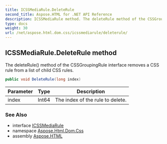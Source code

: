 ```yaml
---
title: ICSSMediaRule.DeleteRule
second_title: Aspose.HTML for .NET API Reference
description: ICSSMediaRule method. The deleteRule method of the CSSGroupingRule interface removes a CSS rule from a list of child CSS rules
type: docs
weight: 30
url: /net/aspose.html.dom.css/icssmediarule/deleterule/
---
```

## ICSSMediaRule.DeleteRule method

The deleteRule() method of the CSSGroupingRule interface removes a CSS rule from a list of child CSS rules.

```csharp
public void DeleteRule(long index)
```

| Parameter | Type | Description |
| --- | --- | --- |
| index | Int64 | The index of the rule to delete. |

### See Also

* interface [ICSSMediaRule](../)
* namespace [Aspose.Html.Dom.Css](../../../aspose.html.dom.css/)
* assembly [Aspose.HTML](../../../)
